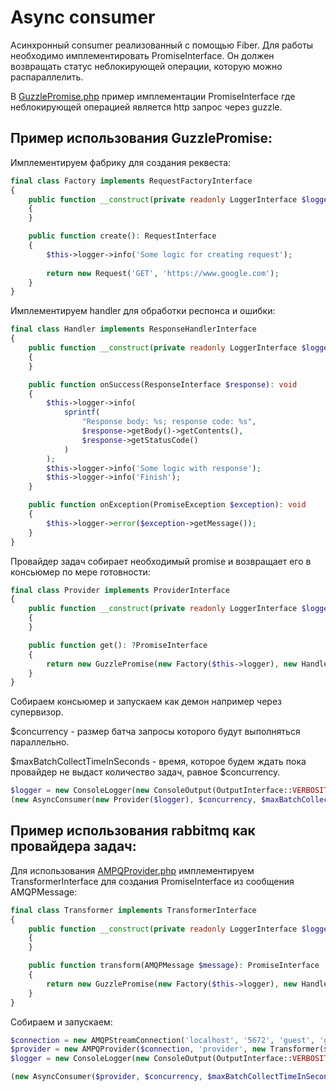 # Async consumer

Асинхронный consumer реализованный с помощью Fiber. Для работы необходимо имплементировать PromiseInterface.
Он должен возвращать статус неблокирующей операции, которую можно распараллелить.

В [GuzzlePromise.php](src%2FPromise%2FGuzzlePromise.php) пример имплементации PromiseInterface где неблокирующей
операцией
является http запрос через guzzle.

## Пример использования GuzzlePromise:

Имплементируем фабрику для создания реквеста:

```php
final class Factory implements RequestFactoryInterface
{
    public function __construct(private readonly LoggerInterface $logger)
    {
    }

    public function create(): RequestInterface
    {
        $this->logger->info('Some logic for creating request');
        
        return new Request('GET', 'https://www.google.com');
    }
}
```

Имплементируем handler для обработки респонса и ошибки:

```php
final class Handler implements ResponseHandlerInterface
{
    public function __construct(private readonly LoggerInterface $logger)
    {
    }

    public function onSuccess(ResponseInterface $response): void
    {
        $this->logger->info(
            sprintf(
                "Response body: %s; response code: %s",
                $response->getBody()->getContents(),
                $response->getStatusCode()
            )
        );
        $this->logger->info('Some logic with response');
        $this->logger->info('Finish');
    }

    public function onException(PromiseException $exception): void
    {
        $this->logger->error($exception->getMessage());
    }
}
```

Провайдер задач собирает необходимый promise и возвращает его в консьюмер по мере готовности:

```php
final class Provider implements ProviderInterface
{
    public function __construct(private readonly LoggerInterface $logger)
    {
    }

    public function get(): ?PromiseInterface
    {
        return new GuzzlePromise(new Factory($this->logger), new Handler($this->logger));
    }
}
```

Собираем консьюмер и запускаем как демон например через супервизор.

$concurrency - размер батча запросы которого будут выполняться параллельно.

$maxBatchCollectTimeInSeconds - время, которое будем ждать пока провайдер не выдаст количество задач, равное
$concurrency.

```php
$logger = new ConsoleLogger(new ConsoleOutput(OutputInterface::VERBOSITY_DEBUG));
(new AsyncConsumer(new Provider($logger), $concurrency, $maxBatchCollectTimeInSeconds, $logger))->consume();
```

## Пример использования rabbitmq как провайдера задач:

Для использования [AMPQProvider.php](src%2FProvider%2FAMPQProvider.php) имплементируем TransformerInterface для создания PromiseInterface из сообщения AMQPMessage:

```php
final class Transformer implements TransformerInterface
{
    public function __construct(private readonly LoggerInterface $logger)
    {
    }

    public function transform(AMQPMessage $message): PromiseInterface
    {
        return new GuzzlePromise(new Factory($this->logger), new Handler($this->logger));
    }
}
```

Собираем и запускаем:

```php
$connection = new AMQPStreamConnection('localhost', '5672', 'guest', 'guest');
$provider = new AMPQProvider($connection, 'provider', new Transformer($logger));
$logger = new ConsoleLogger(new ConsoleOutput(OutputInterface::VERBOSITY_DEBUG));

(new AsyncConsumer($provider, $concurrency, $maxBatchCollectTimeInSeconds, $logger))->consume();
```

